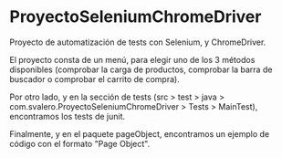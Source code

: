 # ProyectoSeleniumChromeDriver

Proyecto de automatización de tests con Selenium, y ChromeDriver.

El proyecto consta de un menú, para elegir uno de los 3 métodos disponibles (comprobar la carga de productos, comprobar la barra de buscador o comprobar el carrito de compra).

Por otro lado, y en la sección de tests (src > test > java > com.svalero.ProyectoSeleniumChromeDriver > Tests > MainTest), encontramos los tests de junit.

Finalmente, y en el paquete pageObject, encontramos un ejemplo de código con el formato "Page Object".

